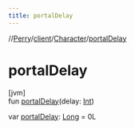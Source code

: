 ```yaml
---
title: portalDelay
---
```

//[Perry](../../../index.html)/[client](../index.html)/[Character](index.html)/[portalDelay](portal-delay.html)



# portalDelay



[jvm]\
fun [portalDelay](portal-delay.html)(delay: [Int](https://kotlinlang.org/api/latest/jvm/stdlib/kotlin/-int/index.html))

var [portalDelay](portal-delay.html): [Long](https://kotlinlang.org/api/latest/jvm/stdlib/kotlin/-long/index.html) = 0L




